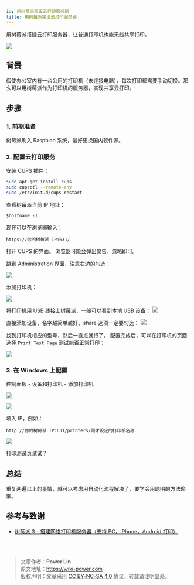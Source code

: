 ```yaml
---
id: 用树莓派架设云打印服务器
title: 用树莓派架设云打印服务器
---
```


用树莓派搭建云打印服务器，让普通打印机也能无线共享打印。

![](https://wiki-media-1253965369.cos.ap-guangzhou.myqcloud.com/img/20190106181653349/IMG_20181222_155243.jpg)

## 背景


假使办公室内有一台公用的打印机（未连接电脑），每次打印都需要手动切换。那么可以用树莓派作为打印机的服务器，实现共享云打印。

## 步骤

### 1. 前期准备

树莓派刷入 Raspbian 系统，最好更换国内软件源。

### 2. 配置云打印服务

安装 CUPS 插件：

```bash
sudo apt-get install cups
sudo cupsctl --remote-any
sudo /etc/init.d/cups restart
```

查看树莓派当前 IP 地址：

```
$hostname -I
```

现在可以在浏览器输入：

```
https://你的树莓派 IP:631/
```

打开 CUPS 的界面。 浏览器可能会弹出警告，忽略即可。

跳到 Administration 界面，注意右边的勾选：

![](https://wiki-media-1253965369.cos.ap-guangzhou.myqcloud.com/img/20190106181653349/SRnaG8Upe4QCw4A7__thumbnail.png)

添加打印机：

![](https://wiki-media-1253965369.cos.ap-guangzhou.myqcloud.com/img/20190106181653349/2ha01tLqMK8dKPPw__thumbnail.png)

将打印机用 USB 线接上树莓派，一般可以看到本地 USB 设备： ![](https://wiki-media-1253965369.cos.ap-guangzhou.myqcloud.com/img/20190106181653349/dOY25IVr55cf4qbg__thumbnail-1.png)

直接添加设备，名字越简单越好，share 选项一定要勾选： ![](https://wiki-media-1253965369.cos.ap-guangzhou.myqcloud.com/img/20190106181653349/zY62367hBa0ZuwJV__thumbnail.png)

找到打印机相应的型号，然后一直点就行了。 配置完成后，可以在打印机的页面选择 `Print Test Page` 测试能否正常打印：

![](https://wiki-media-1253965369.cos.ap-guangzhou.myqcloud.com/img/20190106181653349/9izhdEoI8cobbMjF__thumbnail.png)

### 3. 在 Windows 上配置

控制面板 - 设备和打印机 - 添加打印机

![](https://wiki-media-1253965369.cos.ap-guangzhou.myqcloud.com/img/20190106181653349/dk39pnMjcQYPBElC__thumbnail.png)

![](https://wiki-media-1253965369.cos.ap-guangzhou.myqcloud.com/img/20190106181653349/CRkgxClLaaYjdGPt__thumbnail.png)

填入 IP，例如：

```
http://你的树莓派 IP:631/printers/刚才设定的打印机名称
```

![](https://wiki-media-1253965369.cos.ap-guangzhou.myqcloud.com/img/20190106181653349/Z8sZTaxH5ZoGWyBK__thumbnail.png)

打印测试页试试？



## 总结

重复两遍以上的事情，就可以考虑用自动化流程解决了，要学会用聪明的方法偷懒。

## 参考与致谢

- [树莓派 3 - 搭建网络打印机服务器（支持 PC，IPhone，Android 打印）](https://www.ncnynl.com/archives/201608/742.html)

<br />

<br />

> 文章作者：**Power Lin**  
> 原文地址：<https://wiki-power.com>  
> 版权声明：文章采用 [CC BY-NC-SA 4.0](https://creativecommons.org/licenses/by/4.0/deed.zh) 协议，转载请注明出处。
